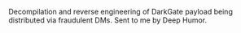 Decompilation and reverse engineering of DarkGate payload being distributed via fraudulent DMs. Sent to me by Deep Humor.
